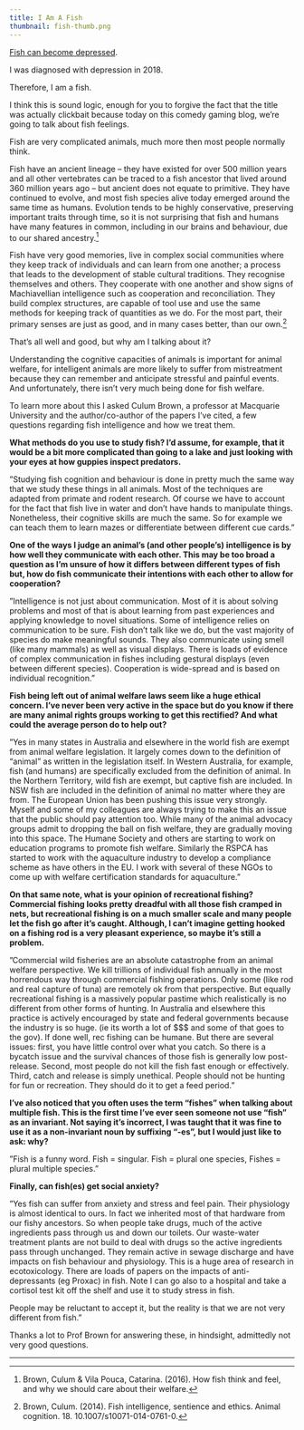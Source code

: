 ```yaml
---
title: I Am A Fish
thumbnail: fish-thumb.png
---
```


[Fish can become depressed](https://www.nytimes.com/2017/10/16/science/depressed-fish.html).

I was diagnosed with depression in 2018.

Therefore, I am a fish.

I think this is sound logic, enough for you to forgive the fact that the title was actually clickbait because today on this comedy gaming blog, we’re going to talk about fish feelings.

Fish are very complicated animals, much more then most people normally think.

Fish have an ancient lineage – they have existed for over 500 million years and all other vertebrates can be traced to a fish ancestor that lived around 360 million years ago – but ancient does not equate to primitive. They have continued to evolve, and most fish species alive today emerged around the same time as humans. Evolution tends to be highly conservative, preserving important traits through time, so it is not surprising that fish and humans have many features in common, including in our brains and behaviour, due to our shared ancestry.[^1]

Fish have very good memories, live in complex social communities where they keep track of individuals and can learn from one another; a process that leads to the development of stable cultural traditions. They recognise themselves and others. They cooperate with one another and show signs of Machiavellian intelligence such as cooperation and reconciliation. They build complex structures, are capable of tool use and use the same methods for keeping track of quantities as we do. For the most part, their primary senses are just as good, and in many cases better, than our own.[^2]

That’s all well and good, but why am I talking about it?

Understanding the cognitive capacities of animals is important for animal welfare, for intelligent animals are more likely to suffer from mistreatment because they can remember and anticipate stressful and painful events. And unfortunately, there isn’t very much being done for fish welfare.

To learn more about this I asked Culum Brown, a professor at Macquarie University and the author/co-author of the papers I’ve cited, a few questions regarding fish intelligence and how we treat them.

**What methods do you use to study fish? I’d assume, for example, that it would be a bit more complicated than going to a lake and just looking with your eyes at how guppies inspect predators.**

”Studying fish cognition and behaviour is done in pretty much the same way that we study these things in all animals. Most of the techniques are adapted from primate and rodent research. Of course we have to account for the fact that fish live in water and don’t have hands to manipulate things. Nonetheless, their cognitive skills are much the same. So for example we can teach them to learn mazes or differentiate between different cue cards.”

**One of the ways I judge an animal’s (and other people’s) intelligence is by how well they communicate with each other. This may be too broad a question as I’m unsure of how it differs between different types of fish but, how do fish communicate their intentions with each other to allow for cooperation?**

”Intelligence is not just about communication. Most of it is about solving problems and most of that is about learning from past experiences and applying knowledge to novel situations. Some of intelligence relies on communication to be sure. Fish don’t talk like we do, but the vast majority of species do make meaningful sounds. They also communicate using smell (like many mammals) as well as visual displays. There is loads of evidence of complex communication in fishes including gestural displays (even between different species). Cooperation is wide-spread and is based on individual recognition.”

**Fish being left out of animal welfare laws seem like a huge ethical concern. I’ve never been very active in the space but do you know if there are many animal rights groups working to get this rectified? And what could the average person do to help out?**

”Yes in many states in Australia and elsewhere in the world fish are exempt from animal welfare legislation. It largely comes down to the definition of “animal” as written in the legislation itself. In Western Australia, for example, fish (and humans) are specifically excluded from the definition of animal. In the Northern Territory, wild fish are exempt, but captive fish are included. In NSW fish are included in the definition of animal no matter where they are from. The European Union has been pushing this issue very strongly. Myself and some of my colleagues are always trying to make this an issue that the public should pay attention too. While many of the animal advocacy groups admit to dropping the ball on fish welfare, they are gradually moving into this space. The Humane Society and others are starting to work on education programs to promote fish welfare. Similarly the RSPCA has started to work with the aquaculture industry to develop a compliance scheme as have others in the EU. I work with several of these NGOs to come up with welfare certification standards for aquaculture.”

**On that same note, what is your opinion of recreational fishing? Commercial fishing looks pretty dreadful with all those fish cramped in nets, but recreational fishing is on a much smaller scale and many people let the fish go after it’s caught. Although, I can’t imagine getting hooked on a fishing rod is a very pleasant experience, so maybe it’s still a problem.**

”Commercial wild fisheries are an absolute catastrophe from an animal welfare perspective. We kill trillions of individual fish annually in the most horrendous way through commercial fishing operations. Only some (like rod and real capture of tuna) are remotely ok from that perspective. But equally recreational fishing is a massively popular pastime which realistically is no different from other forms of hunting. In Australia and elsewhere this practice is actively encouraged by state and federal governments because the industry is so huge. (ie its worth a lot of $$$ and some of that goes to the gov). If done well, rec fishing can be humane. But there are several issues: first, you have little control over what you catch. So there is a bycatch issue and the survival chances of those fish is generally low post-release. Second, most people do not kill the fish fast enough or effectively. Third, catch and release is simply unethical. People should not be hunting for fun or recreation. They should do it to get a feed period.”

**I’ve also noticed that you often uses the term “fishes” when talking about multiple fish. This is the first time I’ve ever seen someone not use “fish” as an invariant. Not saying it’s incorrect, I was taught that it was fine to use it as a non-invariant noun by suffixing “-es”, but I would just like to ask: why?**

”Fish is a funny word. Fish = singular. Fish = plural one species, Fishes = plural multiple species.”

**Finally, can fish(es) get social anxiety?**

”Yes fish can suffer from anxiety and stress and feel pain. Their physiology is almost identical to ours. In fact we inherited most of that hardware from our fishy ancestors. So when people take drugs, much of the active ingredients pass through us and down our toilets. Our waste-water treatment plants are not build to deal with drugs so the active ingredients pass through unchanged. They remain active in sewage discharge and have impacts on fish behaviour and physiology. This is a huge area of research in ecotoxicology. There are loads of papers on the impacts of anti-depressants (eg Proxac) in fish. Note I can go also to a hospital and take a cortisol test kit off the shelf and use it to study stress in fish.

People may be reluctant to accept it, but the reality is that we are not very different from fish.”

Thanks a lot to Prof Brown for answering these, in hindsight, admittedly not very good questions.

---

[^1]: Brown, Culum & Vila Pouca, Catarina. (2016). How fish think and feel, and why we should care about their welfare.

[^2]: Brown, Culum. (2014). Fish intelligence, sentience and ethics. Animal cognition. 18. 10.1007/s10071-014-0761-0.
